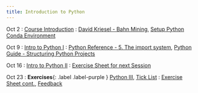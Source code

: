 ```yaml
---
title: Introduction to Python
---
```


Oct 2
: [Course Introduction](../assets/course_material/pdf/intro_slides.pdf)
  : [David Kriesel - Bahn Mining](https://youtu.be/0rb9CfOvojk?si=zoUYxKx_XT4rTkuf),
  [Setup Python Conda Environment](../sites/conda)

Oct 9
: [Intro to Python I](../assets/course_material/notebooks/02_PythonPrimer_I.ipynb)
  : [Python Reference - 5. The import system](https://docs.python.org/3/reference/import.html), 
  [Python Guide - Structuring Python Projects](https://docs.python-guide.org/writing/structure/)

Oct 16
: [Intro to Python II](../assets/course_material/notebooks/02_PythonPrimer_II.ipynb)
  : [Exercise Sheet for next Session](../assets/course_material/pdf/python_exercises.pdf)

Oct 23
: **Exercises**{: .label .label-purple } [Python III](../assets/course_material/pdf/python_exercises.pdf), [Tick List](https://forms.office.com/e/hPb6JJwWt3)
  : [Exercise Sheet cont.](../assets/course_material/pdf/python_exercises_cont.pdf), [Feedback](https://forms.gle/jrDud7hDdoLP3CCY6)
